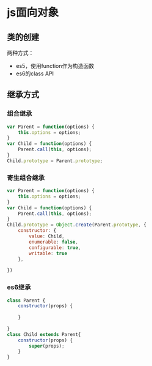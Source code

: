 # js面向对象

## 类的创建 

两种方式：
 + es5，使用function作为构造函数
 + es6的class API
 
 
## 继承方式

### 组合继承

```javascript
var Parent = function(options) {
    this.options = options;
}
var Child = function(options) {
    Parent.call(this, options);
}
Child.prototype = Parent.prototype;
```

### 寄生组合继承

```javascript
var Parent = function(options) {
    this.options = options;
}
var Child = function(options) {
    Parent.call(this, options);
}
Child.prototype = Object.create(Parent.prototype, {
    constructor: {
        value: Child,
        enumerable: false,
        configurable: true,
        writable: true
    },
    
})
```

### es6继承

```javascript
class Parent {
    constructor(props) {
     
    }
    
}
class Child extends Parent{
    constructor(props) {
        super(props);
    }
}
```
